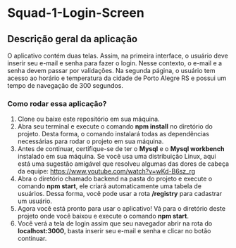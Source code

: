 # Squad-1-Login-Screen

## Descrição geral da aplicação

O aplicativo contém duas telas. Assim, na primeira interface, o usuário deve inserir seu e-mail e senha para fazer o login. Nesse contexto, o e-mail e a senha devem passar por validações. Na segunda página, o usuário tem acesso ao horário e temperatura da cidade de Porto Alegre RS e possui um tempo de navegação de 300 segundos.

### Como rodar essa aplicação?

1. Clone ou baixe este repositório em sua máquina.
2. Abra seu terminal e execute o comando **npm install** no diretório do projeto. Desta forma, o comando instalará todas as dependências necessárias para rodar o projeto em sua máquina.
3. Antes de continuar, certifique-se de ter o **Mysql** e o **Mysql workbench** instalado em sua máquina. Se você usa uma distribuição Linux, aqui está uma sugestão amigável que resolveu algumas das dores de cabeça da equipe: https://www.youtube.com/watch?v=wKd-B6sz_rg 
4. Abra o diretório chamado backend na pasta do projeto e execute o comando **npm start**, ele criará automaticamente uma tabela de usuários. Dessa forma, você pode usar a rota **/registry** para cadastrar um usuário.
5. Agora você está pronto para usar o aplicativo! Vá para o diretório deste projeto onde você baixou e execute o comando **npm start**.
6. Você verá a tela de login assim que seu navegador abrir na rota do **localhost:3000**, basta inserir seu e-mail e senha e clicar no botão continuar. 




